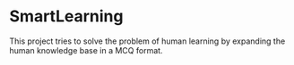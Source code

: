 SmartLearning
=============

This project tries to solve the problem of human learning by expanding the human knowledge base in a MCQ format.